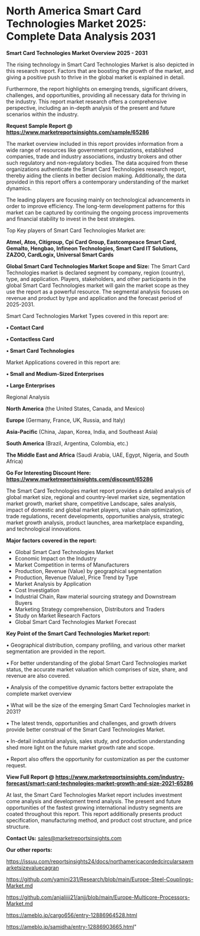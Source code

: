 # North America Smart Card Technologies Market 2025: Complete Data Analysis 2031

<Strong> Smart Card Technologies Market Overview 2025 - 2031</strong>

The rising technology in Smart Card Technologies Market is also depicted in this research report. Factors that are boosting the growth of the market, and giving a positive push to thrive in the global market is explained in detail.

Furthermore, the report highlights on emerging trends, significant drivers, challenges, and opportunities, providing all necessary data for thriving in the industry. This report market research offers a comprehensive perspective, including an in-depth analysis of the present and future scenarios within the industry.

<strong>Request Sample Report @ <a href=https://www.marketreportsinsights.com/sample/65286>https://www.marketreportsinsights.com/sample/65286</a></strong>

The market overview included in this report provides information from a wide range of resources like government organizations, established companies, trade and industry associations, industry brokers and other such regulatory and non-regulatory bodies. The data acquired from these organizations authenticate the Smart Card Technologies research report, thereby aiding the clients in better decision making. Additionally, the data provided in this report offers a contemporary understanding of the market dynamics.

The leading players are focusing mainly on technological advancements in order to improve efficiency. The long-term development patterns for this market can be captured by continuing the ongoing process improvements and financial stability to invest in the best strategies.

Top Key players of Smart Card Technologies Market are:

<strong>Atmel, Atos, Citigroup, Cpi Card Group, Eastcompeace Smart Card, Gemalto, Hengbao, Infineon Technologies, Smart Card IT Solutions, ZAZOO, CardLogix, Universal Smart Cards</strong>

<strong><b>Global Smart Card Technologies Market Scope and Size:</b></strong>
The Smart Card Technologies market is declared segment by company, region (country), type, and application. Players, stakeholders, and other participants in the global Smart Card Technologies market will gain the market scope as they use the report as a powerful resource. The segmental analysis focuses on revenue and product by type and application and the forecast period of 2025-2031.

Smart Card Technologies Market Types covered in this report are:

<strong>• Contact Card

• Contactless Card

• Smart Card Technologies</strong>

Market Applications covered in this report are:

<strong>• Small and Medium-Sized Enterprises

• Large Enterprises</strong> 

Regional Analysis

<strong>North America</strong> (the United States, Canada, and Mexico)

<strong>Europe</strong> (Germany, France, UK, Russia, and Italy)

<strong>Asia-Pacific</strong> (China, Japan, Korea, India, and Southeast Asia)

<strong>South America</strong> (Brazil, Argentina, Colombia, etc.)

<strong>The Middle East and Africa</strong> (Saudi Arabia, UAE, Egypt, Nigeria, and South Africa)

<strong>Go For Interesting Discount Here: <a href=https://www.marketreportsinsights.com/discount/65286>https://www.marketreportsinsights.com/discount/65286</a></strong>

The Smart Card Technologies market report provides a detailed analysis of global market size, regional and country-level market size, segmentation market growth, market share, competitive Landscape, sales analysis, impact of domestic and global market players, value chain optimization, trade regulations, recent developments, opportunities analysis, strategic market growth analysis, product launches, area marketplace expanding, and technological innovations.

<strong><b>Major factors covered in the report:</b></strong>
<ul>
  <li>Global Smart Card Technologies Market </li>
  <li>Economic Impact on the Industry</li>
  <li>Market Competition in terms of Manufacturers</li>
  <li>Production, Revenue (Value) by geographical segmentation</li>
  <li>Production, Revenue (Value), Price Trend by Type</li>
  <li>Market Analysis by Application</li>
  <li>Cost Investigation</li>
  <li>Industrial Chain, Raw material sourcing strategy and Downstream Buyers</li>
  <li>Marketing Strategy comprehension, Distributors and Traders</li>
  <li>Study on Market Research Factors</li>
  <li>Global Smart Card Technologies Market Forecast</li>
</ul>

<strong><b>Key Point of the Smart Card Technologies Market report:</b></strong>

• Geographical distribution, company profiling, and various other market segmentation are provided in the report.

• For better understanding of the global Smart Card Technologies market status, the accurate market valuation which comprises of size, share, and revenue are also covered.

• Analysis of the competitive dynamic factors better extrapolate the complete market overview

• What will be the size of the emerging Smart Card Technologies market in 2031?

• The latest trends, opportunities and challenges, and growth drivers provide better construal of the Smart Card Technologies Market.

• In-detail industrial analysis, sales study, and production understanding shed more light on the future market growth rate and scope.

• Report also offers the opportunity for customization as per the customer request.

<strong><b>View Full Report @ <a href=https://www.marketreportsinsights.com/industry-forecast/smart-card-technologies-market-growth-and-size-2021-65286>https://www.marketreportsinsights.com/industry-forecast/smart-card-technologies-market-growth-and-size-2021-65286</a></b></strong>


At last, the Smart Card Technologies Market report includes investment come analysis and development trend analysis. The present and future opportunities of the fastest growing international industry segments are coated throughout this report. This report additionally presents product specification, manufacturing method, and product cost structure, and price structure.

<strong>Contact Us:</strong>
sales@marketreportsinsights.com

<strong>Our other reports:</strong>

<a href=https://issuu.com/reportsinsights24/docs/northamericacordedcircularsawmarketsizevaluecagran>https://issuu.com/reportsinsights24/docs/northamericacordedcircularsawmarketsizevaluecagran</a>

<a href=https://github.com/yamini231/Research/blob/main/Europe-Steel-Couplings-Market.md>https://github.com/yamini231/Research/blob/main/Europe-Steel-Couplings-Market.md</a>

<a href=https://github.com/anjaliiii21/anjj/blob/main/Europe-Multicore-Processors-Market.md>https://github.com/anjaliiii21/anjj/blob/main/Europe-Multicore-Processors-Market.md</a>

<a href=https://ameblo.jp/cargo656/entry-12886964528.html>https://ameblo.jp/cargo656/entry-12886964528.html</a>

<a href=https://ameblo.jp/samidha/entry-12886903665.html>https://ameblo.jp/samidha/entry-12886903665.html</a>"
